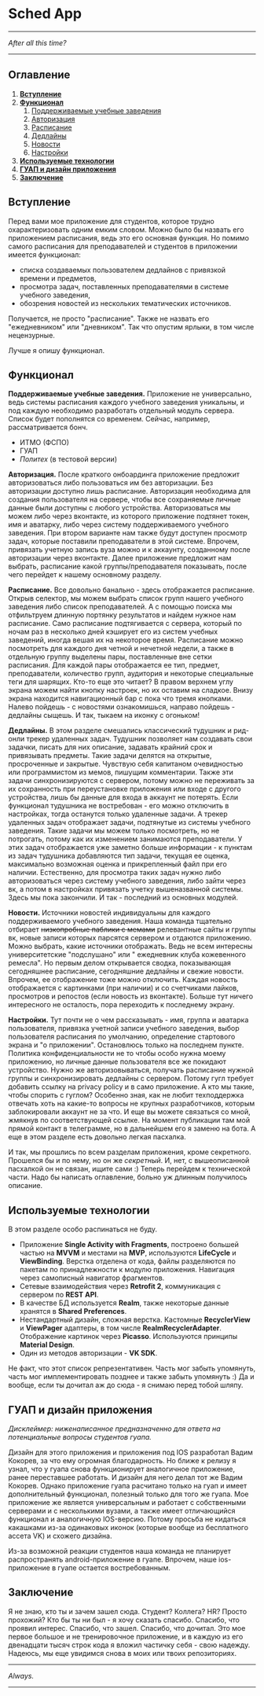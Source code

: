 # Sched App
____
*After all this time?*
____
## Оглавление

1. [**Вступление**](#Вступление)
2. [**Функционал**](#Функционал)
    1. [Поддерживаемые учебные заведения](#Поддерживаемые_учебные_заведения)
    2. [Авторизация](#Авторизация)
    3. [Расписание](#Расписание)
    4. [Дедлайны](#Дедлайны)
    5. [Новости](#Новости)
    6. [Настройки](#Настройки)
3. [**Используемые технологии**](#Используемые_технологии)
4. [**ГУАП и дизайн приложения**](#ГУАП_и_дизайн_приложения)
5. [**Заключение**](#Заключение)

## Вступление <a name="Вступление"></a> 

Перед вами мое приложение для студентов, которое трудно охарактеризовать одним емким словом.
Можно было бы назвать его приложением расписания, ведь это его основная функция. Но помимо самого расписания для преподавателей и студентов в приложении имеется функционал:
- списка создаваемых пользователем дедлайнов с привязкой времени и предметов,
- просмотра задач, поставленных преподавателями в системе учебного заведения,
- обозрения новостей из нескольких тематических источников.

Получается, не просто "расписание". Также не назвать его "ежедневником" или "дневником". Так что опустим ярлыки, в том числе нецензурные.

Лучше я опишу функционал.

## Функционал <a name="Функционал"></a> 

**Поддерживаемые учебные заведения.<a name="Поддерживаемые_учебные_заведения"></a>** Приложение не универсально, ведь системы расписания каждого учебного заведения уникальны, и под каждую необходимо разработать отдельный модуль сервера.
Список будет пополнятся со временем. Сейчас, например, рассматривается бонч.

- ИТМО (ФСПО)
- ГУАП
- *Политех* (в тестовой версии)


**Авторизация.<a name="Авторизация"></a>** После краткого онбоардинга приложение предложит авторизоваться либо пользоваться им без авторизации. Без авторизации доступно лишь расписание. Авторизация необходима для создания пользователя на сервере, чтобы все сохраняемые личные данные были доступны с любого устройства.
Авторизоваться мы можем либо через вконтакте, из которого приложение подтянет токен, имя и аватарку, либо через систему поддерживаемого учебного заведения.
При втором варианте нам также будут доступен просмотр задач, которые поставили преподаватели в этой системе. Впрочем, привязать учетную запись вуза можно и к аккаунту, созданному после авторизации через вконтакте.
Далее приложение предложит нам выбрать, расписание какой группы/преподавателя показывать, после чего перейдет к нашему основному разделу.

**Расписание.<a name="Расписание"></a>** Все довольно банально - здесь отображается расписание. Открыв селектор, мы можем выбрать список групп нашего учебного заведения либо список преподавателей. А с помощью поиска мы отфильтруем длинную портянку результатов и найдем нужное нам расписание.
Само расписание подтягивается с сервера, который по ночам раз в несколько дней кэширует его из систем учебных заведений, иногда вешая их на некоторое время.
Расписание можно посмотреть для каждого дня четной и нечетной недели, а также в отдельную группу выделены пары, поставленные вне сетки расписания.
Для каждой пары отображается ее тип, предмет, преподаватели, количество групп, аудитория и некоторые специальные теги для шарящих. Кто-то еще это читает?
В правом верхнем углу экрана можем найти кнопку настроек, но их оставим на сладкое.
Внизу экрана находится навигационный бар с пока что тремя кнопками. Налево пойдешь - с новостями ознакомишься, направо пойдешь - дедлайны сыщешь. И так, тыкаем на иконку с огоньком!

**Дедлайны.<a name="Дедлайны"></a>** В этом разделе смешались классический тудушник и рид-онли трекер удаленных задач.
Тудушник позволяет нам создавать свои задачки, писать для них описание, задавать крайний срок и привязывать предметы. Такие задачи делятся на открытые, просроченные и закрытые. Чувствую себя капитаном очевидностью или программистом из мемов, пишущим комментарии.
Также эти задачи синхронизируются с сервером, потому можно не переживать за их сохранность при переустановке приложения или входе с другого устройства, лишь бы данные для входа в аккаунт не потерять.
Если функционал тудушника не востребован - его можно отключить в настройках, тогда останутся только удаленные задачи.
А трекер удаленных задач отображает задачи, подтянутые из системы учебного заведения. Такие задачи мы можем только посмотреть, но не потрогать, потому как их изменением занимаются преподаватели.
У этих задач отображается уже заметно больше информации - к пунктам из задач тудушника добавляются тип задачи, текущая ее оценка, максимально возможная оценка и прикрепленный файл при его наличии.
Естественно, для просмотра таких задач нужно либо авторизоваться через систему учебного заведения, либо зайти через вк, а потом в настройках привязать учетку вышеназванной системы.
Здесь мы пока закончили. И так - последний из основных модулей.

**Новости.<a name="Новости"></a>** Источники новостей индивидуальны для каждого поддерживаемого учебного заведения. Наша команда тщательно отбирает ~~низкопробные паблики с мемами~~ релевантные сайты и группы вк, новые записи которых парсятся сервером и отдаются приложению.
Можно выбрать, какие источники отображать. Ведь не всем интересны университетские "подслушано" или " ежедневник клуба кожевенного ремесла".
Но первым делом открывается сводка, показывающая сегодняшнее расписание, сегодняшние дедлайны и свежие новости. Впрочем, ее отображение тоже можно отключить.
Каждая новость отображается с картинками (при наличии) и со счетчиками лайков, просмотров и репостов (если новость из вконтакте).
Больше тут ничего интересного не осталость, пора переходить к последнему экрану.

**Настройки.<a name="Настройки"></a>** Тут почти не о чем рассказывать - имя, группа и аватарка пользователя, привязка учетной записи учебного заведения, выбор пользователя расписания по умолчанию, определение стартового экрана и "о приложении".
Остановлюсь только на последнем пункте. Политика конфиденциальности не то чтобы особо нужна моему приложению, но личные данные пользователя все же покидают устройство. Нужно же авторизовываться, получать расписание нужной группы и синхронизировать дедлайны с сервером.
Потому гугл требует добавить ссылку на privacy policy и в само приложение. А кто мы такие, чтобы спорить с гуглом? Особенно зная, как не любит техподдержка отвечать хоть на какие-то вопросы не крупных разработчиков, которым заблокировали аккаунт не за что.
И еще вы можете связаться со мной, жмякнув по соответствующей ссылке. На момент публикации там мой прямой контакт в телеграмме, но в дальнейшем его я заменю на бота.
А еще в этом разделе есть довольно легкая пасхалка.

И так, мы прошлись по всем разделам приложения, кроме секретного. Прошелся бы и по нему, но он же *секретный*. И, нет, с вышеописанной пасхалкой он не связан, ищите сами :)
Теперь перейдем к технической части. Надо бы написать оглавление, больно уж длинным получилось описание.

## Используемые технологии <a name="Используемые_технологии"></a>

В этом разделе особо распинаться не буду.
- Приложение **Single Activity with Fragments**, построено большей частью на **MVVM** и местами на **MVP**, используются **LifeCycle** и **ViewBinding**. Верстка отделена от кода, файлы разделяются по пакетам по принадлежности к модулю приложения. Навигация через самописный навигатор фрагментов.
- Сетевые взаимодействия через **Retrofit 2**, коммуникация с сервером по **REST API**.
- В качестве БД используется **Realm**, также некоторые данные хранятся в **Shared Preferences**.
- Нестандартный дизайн, сложная верстка. Кастомные **RecyclerView** и **ViewPager** адаптеры, в том числе **RealmRecyclerAdapter**. Отображение картинок через **Picasso**. Используются принципы **Material Design**.
- Один из методов авторизации - **VK SDK**.

Не факт, что этот список репрезентативен. Часть мог забыть упомянуть, часть мог имплементировать позднее и также забыть упомянуть :)
Да и вообще, если ты дочитал аж до сюда - я снимаю перед тобой шляпу.

## ГУАП и дизайн приложения <a name="ГУАП_и_дизайн_приложения"></a>

*Дисклеймер: ниженаписанное предназначенно для ответа на потенциальные вопросы студентов гуапа.*

Дизайн для этого приложения и приложения под IOS разработал Вадим Кокорев, за что ему огромная благодарность.
Но ближе к релизу я узнал, что у гуапа снова функционирует аналогичное приложение, ранее переставшее работать. И дизайн для него делал тот же Вадим Кокорев.
Однако приложение гуапа расчитано только на гуап и имеет дополнительный функционал, полезный только для того же гуапа. Мое приложение же является универсальным и работает с собственными серверами и с несколькими вузами, а также имеет отличающийся функционал и аналогичную IOS-версию.
Потому просьба не кидаться какашками из-за одинаковых иконок (которые вообще из бесплатного ассета VK) и схожего дизайна.

Из-за возможной реакции студентов наша команда не планирует распространять android-приложение в гуапе. Впрочем, наше ios-приложение в гуапе остается востребованным.

## Заключение <a name="Заключение"></a>

Я не знаю, кто ты и зачем зашел сюда. Студент? Коллега? HR? Просто прохожий? Кто бы ты ни был - я хочу сказать спасибо. Спасибо, что проявил интерес. Спасибо, что зашел. Спасибо, что дочитал. Это мое первое большое и не тренировочное приложение, и в каждую из его двенадцати тысяч строк кода я вложил частичку себя - свою надежду. Надеюсь, мы еще увидимся снова в моих или твоих репозиториях.

____
*Always.*
____
